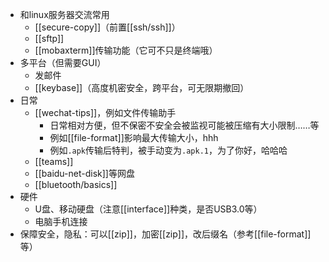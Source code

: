 - 和linux服务器交流常用
  - [[secure-copy]]（前置[[ssh/ssh]]）
  - [[sftp]]
  - [[mobaxterm]]传输功能（它可不只是终端哦）
- 多平台（但需要GUI）
  - 发邮件
  - [[keybase]]（高度机密安全，跨平台，可无限期撤回）
- 日常
  - [[wechat-tips]]，例如文件传输助手
    - 日常相对方便，但不保密不安全会被监视可能被压缩有大小限制……等
    - 例如[[file-format]]影响最大传输大小，hhh
    - 例如`.apk`传输后特判，被手动变为`.apk.1`，为了你好，哈哈哈
  - [[teams]]
  - [[baidu-net-disk]]等网盘
  - [[bluetooth/basics]]
- 硬件
  - U盘、移动硬盘（注意[[interface]]种类，是否USB3.0等）
  - 电脑手机连接
- 保障安全，隐私：可以[[zip]]，加密[[zip]]，改后缀名（参考[[file-format]]等）